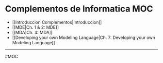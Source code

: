 # Complementos de Informatica MOC
- [[Introduccion Complementos|Introduccion]]
- [[MDE|Ch. 1 & 2: MDE]]
- [[MDA|Ch. 4: MDA]]
- [[Developing your own Modeling Language|Ch. 7: Developing your own Modeling Language]]

---
#MOC 